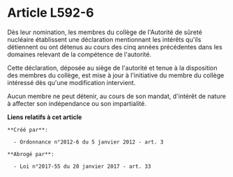 # Article L592-6

Dès leur nomination, les membres du collège de l'Autorité de sûreté nucléaire établissent une déclaration mentionnant les
intérêts qu'ils détiennent ou ont détenus au cours des cinq années précédentes dans les domaines relevant de la compétence de
l'autorité. 

Cette déclaration, déposée au siège de l'autorité et tenue à la disposition des membres du collège, est mise à jour à
l'initiative du membre du collège intéressé dès qu'une modification intervient. 

Aucun membre ne peut détenir, au cours de son mandat, d'intérêt de nature à affecter son indépendance ou son impartialité.

**Liens relatifs à cet article**

	**Créé par**:

	  - Ordonnance n°2012-6 du 5 janvier 2012 - art. 3

	**Abrogé par**:

	  - Loi n°2017-55 du 20 janvier 2017 - art. 33
